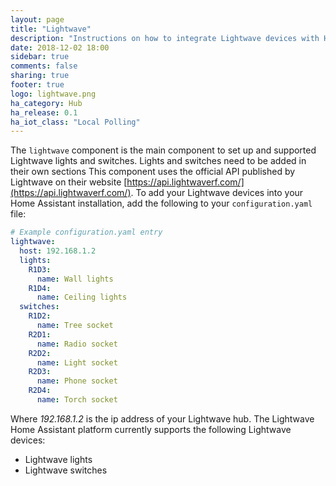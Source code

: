 ```yaml
---
layout: page
title: "Lightwave"
description: "Instructions on how to integrate Lightwave devices with Home Assistant."
date: 2018-12-02 18:00
sidebar: true
comments: false
sharing: true
footer: true
logo: lightwave.png
ha_category: Hub
ha_release: 0.1
ha_iot_class: "Local Polling"
---
```

The `lightwave` component is the main component to set up and supported Lightwave lights and switches. Lights and switches need to be added in their own sections
This component uses the official API published by Lightwave on their website [https://api.lightwaverf.com/](https://api.lightwaverf.com/).
To add your Lightwave devices into your Home Assistant installation, add the following to your `configuration.yaml` file:
```yaml
# Example configuration.yaml entry
lightwave:
  host: 192.168.1.2
  lights:
    R1D3:
      name: Wall lights
    R1D4:
      name: Ceiling lights
  switches:
    R1D2:
      name: Tree socket
    R2D1:
      name: Radio socket
    R2D2:
      name: Light socket
    R2D3:
      name: Phone socket
    R2D4:
      name: Torch socket
```
Where *192.168.1.2* is the ip address of your Lightwave hub.
The Lightwave Home Assistant platform currently supports the following Lightwave devices:
- Lightwave lights
- Lightwave switches